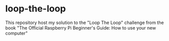 # loop-the-loop #

This repository host my solution to the "Loop The Loop" challenge from the book "The Official Raspberry Pi Beginner's Guide: How to use your new computer"
